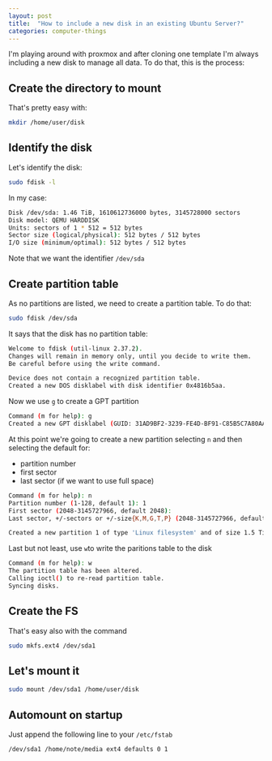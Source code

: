 ```yaml
---
layout: post
title:  "How to include a new disk in an existing Ubuntu Server?"
categories: computer-things
---
```


I'm playing around with proxmox and after cloning one template I'm always including a new disk to manage all data. To do that, this is the process:

## Create the directory to mount

That's pretty easy with:

``` bash
mkdir /home/user/disk
```

## Identify the disk

Let's identify the disk:

``` bash
sudo fdisk -l
```

In my case:

``` bash
Disk /dev/sda: 1.46 TiB, 1610612736000 bytes, 3145728000 sectors
Disk model: QEMU HARDDISK
Units: sectors of 1 * 512 = 512 bytes
Sector size (logical/physical): 512 bytes / 512 bytes
I/O size (minimum/optimal): 512 bytes / 512 bytes
```

Note that we want the identifier `/dev/sda`

## Create partition table

As no partitions are listed, we need to create a partition table. To do that:

``` bash
sudo fdisk /dev/sda
```

It says that the disk has no partition table:

``` bash
Welcome to fdisk (util-linux 2.37.2).
Changes will remain in memory only, until you decide to write them.
Be careful before using the write command.

Device does not contain a recognized partition table.
Created a new DOS disklabel with disk identifier 0x4816b5aa.
```

Now we use `g` to create a GPT partition

``` bash
Command (m for help): g
Created a new GPT disklabel (GUID: 31AD9BF2-3239-FE4D-BF91-C85B5C7A80AA).
```

At this point we're going to create a new partition selecting `n` and then selecting the default for:
* partition number
* first sector
* last sector (if we want to use full space)

``` bash
Command (m for help): n
Partition number (1-128, default 1): 1
First sector (2048-3145727966, default 2048):
Last sector, +/-sectors or +/-size{K,M,G,T,P} (2048-3145727966, default 3145727966):

Created a new partition 1 of type 'Linux filesystem' and of size 1.5 TiB.
```

Last but not least, use `w`to write the paritions table to the disk

``` bash
Command (m for help): w
The partition table has been altered.
Calling ioctl() to re-read partition table.
Syncing disks.
```

## Create the FS

That's easy also with the command

``` bash
sudo mkfs.ext4 /dev/sda1
```

## Let's mount it

``` bash
sudo mount /dev/sda1 /home/user/disk
```

## Automount on startup

Just append the following line to your `/etc/fstab`

``` bash
/dev/sda1 /home/note/media ext4 defaults 0 1
```
